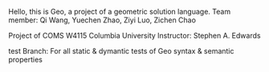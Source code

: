 Hello, this is Geo, a project of a geometric solution language.
Team member: Qi Wang, Yuechen Zhao, Ziyi Luo, Zichen Chao

Project of COMS W4115 Columbia University
Instructor: Stephen A. Edwards

test Branch: For all static & dymantic tests of Geo syntax & semantic properties
